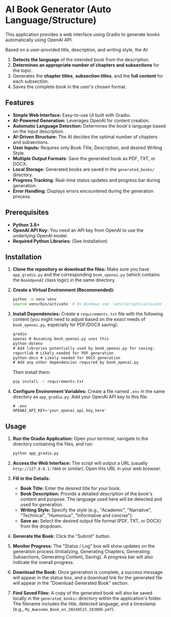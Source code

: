 # AI Book Generator (Auto Language/Structure)

This application provides a web interface using Gradio to generate books automatically using OpenAI API.

Based on a user-provided title, description, and writing style, the AI:
1.  **Detects the language** of the intended book from the description.
2.  **Determines an appropriate number of chapters and subsections** for the topic.
3.  Generates the **chapter titles**, **subsection titles**, and the **full content** for each subsection.
4.  Saves the complete book in the user's chosen format.

## Features

* **Simple Web Interface:** Easy-to-use UI built with Gradio.
* **AI-Powered Generation:** Leverages OpenAI for content creation.
* **Automatic Language Detection:** Determines the book's language based on the input description.
* **AI-Driven Structure:** The AI decides the optimal number of chapters and subsections.
* **User Inputs:** Requires only Book Title, Description, and desired Writing Style.
* **Multiple Output Formats:** Save the generated book as PDF, TXT, or DOCX.
* **Local Storage:** Generated books are saved in the `generated_books/` directory.
* **Progress Tracking:** Real-time status updates and progress bar during generation.
* **Error Handling:** Displays errors encountered during the generation process.

## Prerequisites

* **Python 3.8+**
* **OpenAI API Key:** You need an API key from OpenAI to use the underlying OpenAI model.
* **Required Python Libraries:** (See Installation)

## Installation

1.  **Clone the repository or download the files:**
    Make sure you have `app_gradio.py` and the corresponding `book_openai.py` (which contains the `BookOpenAI` class logic) in the same directory.

2.  **Create a Virtual Environment (Recommended):**
    ```bash
    python -m venv venv
    source venv/bin/activate  # On Windows use `venv\Scripts\activate`
    ```

3.  **Install Dependencies:**
    Create a `requirements.txt` file with the following content (you might need to adjust based on the *exact* needs of `book_openai.py`, especially for PDF/DOCX saving):
    ```txt
    gradio
    openai # Assuming book_openai.py uses this
    python-dotenv
    # Add libraries potentially used by book_openai.py for saving:
    reportlab # Likely needed for PDF generation
    python-docx # Likely needed for DOCX generation
    # Add any other dependencies required by book_openai.py
    ```
    Then install them:
    ```bash
    pip install -r requirements.txt
    ```

4.  **Configure Environment Variables:**
    Create a file named `.env` in the same directory as `app_gradio.py`. Add your OpenAI API key to this file:
    ```env
    # .env
    OPENAI_API_KEY='your_openai_api_key_here'
    ```

## Usage

1.  **Run the Gradio Application:**
    Open your terminal, navigate to the directory containing the files, and run:
    ```bash
    python app_gradio.py
    ```

2.  **Access the Web Interface:**
    The script will output a URL (usually `http://127.0.0.1:7860` or similar). Open this URL in your web browser.

3.  **Fill in the Details:**
    * **Book Title:** Enter the desired title for your book.
    * **Book Description:** Provide a detailed description of the book's content and purpose. The language used here will be detected and used for generation.
    * **Writing Style:** Specify the style (e.g., "Academic", "Narrative", "Technical", "Humorous", "Informative and concise").
    * **Save as:** Select the desired output file format (PDF, TXT, or DOCX) from the dropdown.

4.  **Generate the Book:**
    Click the "Submit" button.

5.  **Monitor Progress:**
    The "Status / Log" box will show updates on the generation process (Initializing, Generating Chapters, Generating Subsections, Generating Content, Saving). A progress bar will also indicate the overall progress.

6.  **Download the Book:**
    Once generation is complete, a success message will appear in the status box, and a download link for the generated file will appear in the "Download Generated Book" section.

7.  **Find Saved Files:**
    A copy of the generated book will also be saved locally in the `generated_books/` directory within the application's folder. The filename includes the title, detected language, and a timestamp (e.g., `My_Awesome_Book_en_20240515_103000.pdf`).

